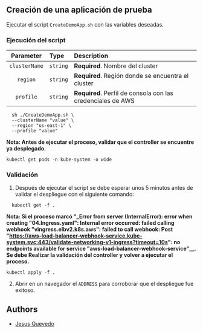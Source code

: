 ## Creación de una aplicación de prueba

Ejecutar el script `CreateDemoApp.sh` con las variables deseadas.

### Ejecución del script

|   Parameter   | Type     | Description                                                 |
|:-------------:|:---------|:------------------------------------------------------------|
| `clusterName` | `string` | **Required**. Nombre del cluster                            |
|   `region`    | `string` | **Required**. Región donde se encuentra el cluster          |
|   `profile`   | `string` | **Required**. Perfil de consola con las credenciales de AWS |

```shell
  sh ./CreateDemoApp.sh \
  --clusterName "value" \
  --region "us-east-1" \
  --profile "value"
```
**Nota: Antes de ejecutar el proceso, validar que el controller se encuentre ya desplegado.**
```shell
kubectl get pods -n kube-system -o wide
```

### Validación

1. Después de ejecutar el script se debe esperar unos 5 minutos antes de validar el despliegue con el siguiente comando:

```shell
  kubectl get -f .
```
**Nota: Si el proceso marcó "_Error from server (InternalError): error when creating "04.Ingress.yaml": Internal error 
occurred: failed calling webhook "vingress.elbv2.k8s.aws": failed to call webhook: 
Post "https://aws-load-balancer-webhook-service.kube-system.svc:443/validate-networking-v1-ingress?timeout=10s": no 
endpoints available for service "aws-load-balancer-webhook-service"__. Se debe Realizar la validación del controller y volver a ejecutar el proceso.**
```shell
kubectl apply -f .
```


2. Abrir en un navegador el `ADDRESS` para corroborar que el despliegue fue exitoso.

## Authors

- [Jesus Quevedo](https://www.github.com/jquevedo1196)

